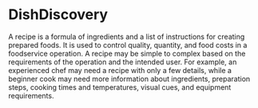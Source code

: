 # DishDiscovery
A recipe is a formula of ingredients and a list of instructions for creating prepared foods. It is used to control quality, quantity, and food costs in a foodservice operation. A recipe may be simple to complex based on the requirements of the operation and the intended user. For example, an experienced chef may need a recipe with only a few details, while a beginner cook may need more information about ingredients, preparation steps, cooking times and temperatures, visual cues, and equipment requirements.
